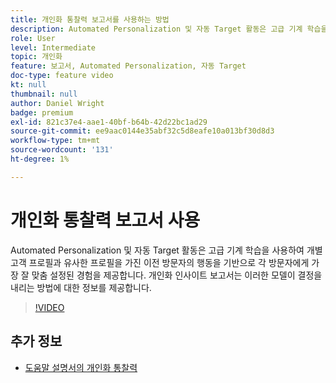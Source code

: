 ```yaml
---
title: 개인화 통찰력 보고서를 사용하는 방법
description: Automated Personalization 및 자동 Target 활동은 고급 기계 학습을 사용하여 개별 고객 프로필과 유사한 프로필을 가진 이전 방문자의 행동을 기반으로 각 방문자에게 가장 잘 맞춤 설정된 경험을 제공합니다. 개인화 인사이트 보고서는 이러한 모델이 결정을 내리는 방법에 대한 정보를 제공합니다.
role: User
level: Intermediate
topic: 개인화
feature: 보고서, Automated Personalization, 자동 Target
doc-type: feature video
kt: null
thumbnail: null
author: Daniel Wright
badge: premium
exl-id: 821c37e4-aae1-40bf-b64b-42d22bc1ad29
source-git-commit: ee9aac0144e35abf32c5d8eafe10a013bf30d8d3
workflow-type: tm+mt
source-wordcount: '131'
ht-degree: 1%

---
```


# 개인화 통찰력 보고서 사용

Automated Personalization 및 자동 Target 활동은 고급 기계 학습을 사용하여 개별 고객 프로필과 유사한 프로필을 가진 이전 방문자의 행동을 기반으로 각 방문자에게 가장 잘 맞춤 설정된 경험을 제공합니다. 개인화 인사이트 보고서는 이러한 모델이 결정을 내리는 방법에 대한 정보를 제공합니다.

>[!VIDEO](https://video.tv.adobe.com/v/25601/?quality=12)

## 추가 정보

* [도움말 설명서의 개인화 통찰력](https://docs.adobe.com/content/help/en/target/using/reports/insights/personalization-insights-reports.html)
